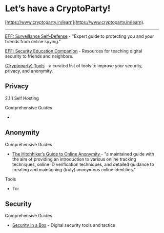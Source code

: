 # Let’s have a CryptoParty!


[https://www.cryptoparty.in/learn](https://www.cryptoparty.in/learn).

--------------------

[EFF: Surveillance Self-Defense](https://ssd.eff.org) - "Expert guide to protecting you and your friends from online spying."

[EFF: Security Education Companion](https://sec.eff.org) - Resources for teaching digital security to friends and neighbors. 

[(Cryptoparty) Tools](https://www.cryptoparty.in/learn/tools) - a curated list of tools to improve your security, privacy, and anonymity.


##	Privacy


2.1.1	Self Hosting

Comprehensive Guides

- 

##	Anonymity

Comprehensive Guides

- [The Hitchhiker’s Guide to Online Anonymity ](https://anonymousplanet.org) - "a maintained guide with the aim of providing an introduction to various online tracking techniques, online ID verification techniques, and detailed guidance to creating and maintaining (truly) anonymous online identities."

Tools

- Tor

##	Security

Comprehensive Guides

- [Security in a Box](https://securityinabox.org/en/) - Digital security tools and tactics